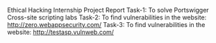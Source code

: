 Ethical Hacking Internship Project Report
Task-1: To solve Portswigger Cross-site scripting labs
Task-2: To find vulnerabilities in the website: http://zero.webappsecurity.com/
Task-3: To find vulnerabilities in the website: http://testasp.vulnweb.com/
